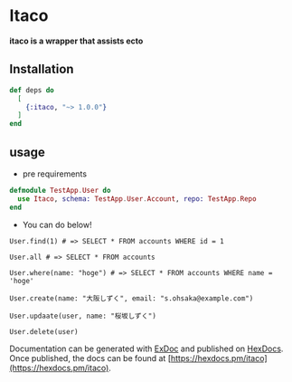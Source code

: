 # Itaco

**itaco is a wrapper that assists ecto**

## Installation

```elixir
def deps do
  [
    {:itaco, "~> 1.0.0"}
  ]
end
```

## usage

* pre requirements

```elixir
defmodule TestApp.User do
  use Itaco, schema: TestApp.User.Account, repo: TestApp.Repo
end
```

* You can do below!

```
User.find(1) # => SELECT * FROM accounts WHERE id = 1

User.all # => SELECT * FROM accounts

User.where(name: "hoge") # => SELECT * FROM accounts WHERE name = 'hoge'

User.create(name: "大阪しずく", email: "s.ohsaka@example.com")

User.updaate(user, name: "桜坂しずく")

User.delete(user)
```

Documentation can be generated with [ExDoc](https://github.com/elixir-lang/ex_doc)
and published on [HexDocs](https://hexdocs.pm). Once published, the docs can
be found at [https://hexdocs.pm/itaco](https://hexdocs.pm/itaco).
